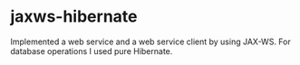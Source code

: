 # jaxws-hibernate

Implemented a web service and a web service client by using JAX-WS. 
For database operations I used pure Hibernate.
